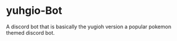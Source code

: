 # yuhgio-Bot

A discord bot that is basically the yugioh version a popular pokemon themed discord bot.
